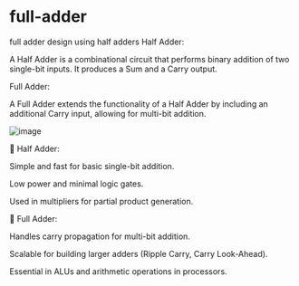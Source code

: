 # full-adder
full adder design using half adders
Half Adder:

A Half Adder is a combinational circuit that performs binary addition of two single-bit inputs. It produces a Sum and a Carry output.

Full Adder:

A Full Adder extends the functionality of a Half Adder by including an additional Carry input, allowing for multi-bit addition.

![image](https://github.com/user-attachments/assets/301055f8-dc11-41a5-aeb3-04726fa2eb0c)

🔹 Half Adder:

Simple and fast for basic single-bit addition.

Low power and minimal logic gates.

Used in multipliers for partial product generation.

🔹 Full Adder:

Handles carry propagation for multi-bit addition.

Scalable for building larger adders (Ripple Carry, Carry Look-Ahead).

Essential in ALUs and arithmetic operations in processors.
